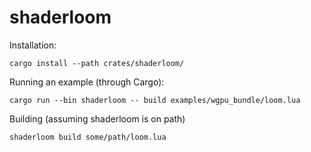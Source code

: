 # shaderloom

Installation:
```
cargo install --path crates/shaderloom/
```

Running an example (through Cargo):
```
cargo run --bin shaderloom -- build examples/wgpu_bundle/loom.lua
```

Building (assuming shaderloom is on path)
```
shaderloom build some/path/loom.lua
```
